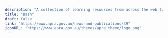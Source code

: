 ```yaml
---
description: "A collection of learning resources from across the web to help you skill up while at home"
title: "Bash"
draft: false
link: "https://www.apra.gov.au/news-and-publications/39"
iconURL: "https://www.apra.gov.au/themes/apra_theme/logo.png"
---
```

